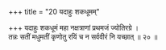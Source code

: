 +++
title = "20 यदाहुः शकधूमम्"

+++
यदाहुः शकधूमं महा नक्षत्राणां प्रथमजं ज्योतिरग्रे ।  
तन्नः सतीं मधुमतीं कृणोतु रयिं च न सर्ववीरं नि यच्छात् ॥ २० ॥